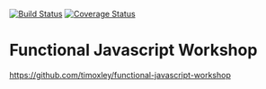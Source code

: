 [![Build Status](https://travis-ci.org/apecr/functional-javascript-workshop.svg)](https://travis-ci.org/apecr/functional-javascript-workshop)
[![Coverage Status](https://coveralls.io/repos/apecr/functional-javascript-workshop/badge.svg)](https://coveralls.io/r/apecr/functional-javascript-workshop)


# Functional Javascript Workshop

https://github.com/timoxley/functional-javascript-workshop